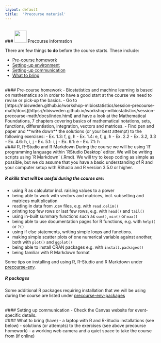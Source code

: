 ```yaml
---
layout: default
title:  'Precourse material'
---
```


<br/>
### <img border="0" src="icons/precourse.svg" width="40" height="40"> Precourse information


There are few things **to do** before the course starts. These include:

- [Pre-course homework](#homework)
- [Setting-up environment](#R)
- [Setting-up communication](#com)
- [What to bring](#whattobring)

<br/>
#### Pre-course homework <a name="homework"></a>
- Biostatistics and machine learning is based on mathematics so in order to have a good start at the course we need to revise or pick-up the basics.
- Go to [https://nbisweden.github.io/workshop-mlbiostatistics/session-precourse-math/docs](https://nbisweden.github.io/workshop-mlbiostatistics/session-precourse-math/docs/index.html) and have a look at the Mathematical Foundations, 7 chapters covering basics of mathematical notations, sets, functions, differentiation, integration, vectors and matrices.
- Find pen and paper and **write down** the solutions (or your best attempt) to the following exercises:
  - Ex. 1.3: f, g, h
  - Ex. 1.4: e, f, g, h
  - Ex. 2.2
  - Ex. 3.2, 3.3
  - Ex. 4.6: h, i, j
  - Ex. 5.1: i, j
  - Ex. 6.1: e
  - Ex. 7.1: h

<br/>
#### R, R-Studio and R Markdown <a name="R"></a>
During the course we will be using `R` programming language within `RStudio Desktop` editor. We will be writing scripts using `R Markdown` (.Rmd). We will try to keep coding as simple as possible, but we do assume that you have a basic understanding of R and your computer setup with RStudio and R version 3.5.0 or higher.  

##### R skills that will be useful during the course are:

- using R as calculator incl. raising values to a power
- being able to work with vectors and matrices, incl. subsetting and matrices multiplication
- reading in data from .csv files, e.g. with `read.delim()`
- printing top few rows or last few rows, e.g. with `head()` and `tail()`
- using in-built summary functions such as `sum()`, `min()` or `max()`
- being able to use documentation pages for R functions, e.g. with `help()` or `?()`
- using if else statements, writing simple loops and functions.
- making simple scatter plots of one numerical variable against another, both with `plot()` and `ggplot()`
- being able to install CRAN packages e.g. with `install.packages()`
- being familiar with R Markdown format

Some tips on installing and using R, R-Studio and R Markdown under [precourse-env](precourse-env/precourse-R.html).

##### R packages
Some additional R packages requiring installation that we will be using during the course are listed under [precourse-env-packages](precourse-env-packages/)


<br/>
#### Setting up communication <a name="com"></a>
- Check the Canvas website for event-specific details.

<br/>
#### What to bring (have) <a name="whattobring"></a>
- a laptop with R and R-Studio installations (see below)
- solutions (or attempts) to the exercises (see above precourse homework)
- a working web camera and a quiet space to take the course from (if online)
